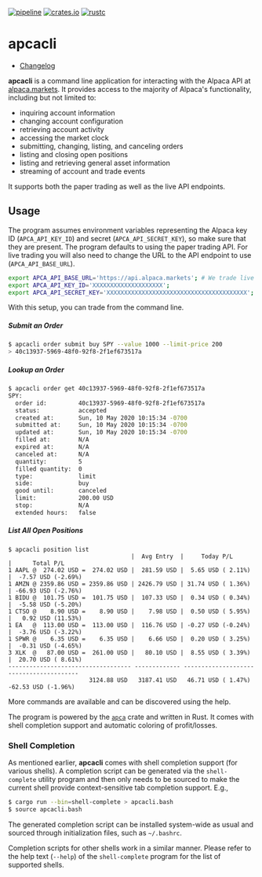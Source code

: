 [![pipeline](https://gitlab.com/d-e-s-o/apcacli/badges/master/pipeline.svg)](https://gitlab.com/d-e-s-o/apcacli/commits/master)
[![crates.io](https://img.shields.io/crates/v/apcacli.svg)](https://crates.io/crates/apcacli)
[![rustc](https://img.shields.io/badge/rustc-1.46+-blue.svg)](https://blog.rust-lang.org/2020/08/27/Rust-1.46.0.html)

apcacli
=======

- [Changelog](CHANGELOG.md)

**apcacli** is a command line application for interacting with the
Alpaca API at [alpaca.markets][]. It provides access to the majority of
Alpaca's functionality, including but not limited to:
- inquiring account information
- changing account configuration
- retrieving account activity
- accessing the market clock
- submitting, changing, listing, and canceling orders
- listing and closing open positions
- listing and retrieving general asset information
- streaming of account and trade events

It supports both the paper trading as well as the live API endpoints.


Usage
-----

The program assumes environment variables representing the Alpaca key ID
(`APCA_API_KEY_ID`) and secret (`APCA_API_SECRET_KEY`), so make sure
that they are present. The program defaults to using the paper trading
API. For live trading you will also need to change the URL to the API
endpoint to use (`APCA_API_BASE_URL`).

```bash
export APCA_API_BASE_URL='https://api.alpaca.markets'; # We trade live
export APCA_API_KEY_ID='XXXXXXXXXXXXXXXXXXXX';
export APCA_API_SECRET_KEY='XXXXXXXXXXXXXXXXXXXXXXXXXXXXXXXXXXXXXXXX';
```

With this setup, you can trade from the command line.
##### Submit an Order
```bash
$ apcacli order submit buy SPY --value 1000 --limit-price 200
> 40c13937-5969-48f0-92f8-2f1ef673517a
```

##### Lookup an Order
```bash
$ apcacli order get 40c13937-5969-48f0-92f8-2f1ef673517a
SPY:
  order id:         40c13937-5969-48f0-92f8-2f1ef673517a
  status:           accepted
  created at:       Sun, 10 May 2020 10:15:34 -0700
  submitted at:     Sun, 10 May 2020 10:15:34 -0700
  updated at:       Sun, 10 May 2020 10:15:34 -0700
  filled at:        N/A
  expired at:       N/A
  canceled at:      N/A
  quantity:         5
  filled quantity:  0
  type:             limit
  side:             buy
  good until:       canceled
  limit:            200.00 USD
  stop:             N/A
  extended hours:   false
```

##### List All Open Positions
```
$ apcacli position list
                                   |  Avg Entry  |     Today P/L      |      Total P/L
1 AAPL @  274.02 USD =  274.02 USD |  281.59 USD |  5.65 USD ( 2.11%) |  -7.57 USD (-2.69%)
1 AMZN @ 2359.86 USD = 2359.86 USD | 2426.79 USD | 31.74 USD ( 1.36%) | -66.93 USD (-2.76%)
1 BIDU @  101.75 USD =  101.75 USD |  107.33 USD |  0.34 USD ( 0.34%) |  -5.58 USD (-5.20%)
1 CTSO @    8.90 USD =    8.90 USD |    7.98 USD |  0.50 USD ( 5.95%) |   0.92 USD (11.53%)
1 EA   @  113.00 USD =  113.00 USD |  116.76 USD | -0.27 USD (-0.24%) |  -3.76 USD (-3.22%)
1 SPWR @    6.35 USD =    6.35 USD |    6.66 USD |  0.20 USD ( 3.25%) |  -0.31 USD (-4.65%)
3 XLK  @   87.00 USD =  261.00 USD |   80.10 USD |  8.55 USD ( 3.39%) |  20.70 USD ( 8.61%)
----------------------------------- ------------- -------------------- --------------------
                       3124.88 USD   3187.41 USD   46.71 USD ( 1.47%)   -62.53 USD (-1.96%)
```

More commands are available and can be discovered using the help.

The program is powered by the [`apca`][apca] crate and written in Rust.
It comes with shell completion support and automatic coloring of
profit/losses.


### Shell Completion
As mentioned earlier, **apcacli** comes with shell completion support
(for various shells). A completion script can be generated via the
`shell-complete` utility program and then only needs to be sourced to
make the current shell provide context-sensitive tab completion support.
E.g.,
```bash
$ cargo run --bin=shell-complete > apcacli.bash
$ source apcacli.bash
```

The generated completion script can be installed system-wide as usual
and sourced through initialization files, such as `~/.bashrc`.

Completion scripts for other shells work in a similar manner. Please
refer to the help text (`--help`) of the `shell-complete` program for
the list of supported shells.

[alpaca.markets]: https://alpaca.markets
[apca]: https://crates.io/crates/apca
